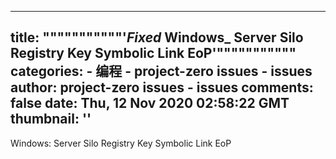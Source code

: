
---
title: """""""""""'_Fixed_ Windows_ Server Silo Registry Key Symbolic Link EoP'"""""""""""
categories: 
    - 编程
    - project-zero issues - issues
author: project-zero issues - issues
comments: false
date: Thu, 12 Nov 2020 02:58:22 GMT
thumbnail: ''
---

<div>   
Windows: Server Silo Registry Key Symbolic Link EoP  
</div>
            